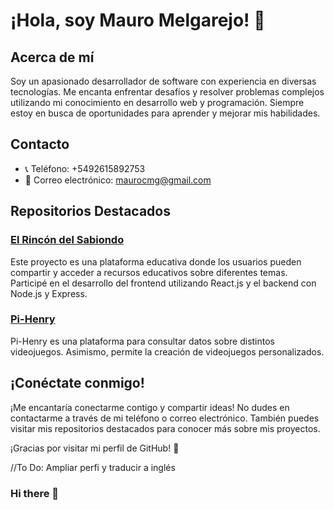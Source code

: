 # ¡Hola, soy Mauro Melgarejo! 👋

## Acerca de mí

Soy un apasionado desarrollador de software con experiencia en diversas tecnologías. Me encanta enfrentar desafíos y resolver problemas complejos utilizando mi conocimiento en desarrollo web y programación. Siempre estoy en busca de oportunidades para aprender y mejorar mis habilidades.

## Contacto

- 📞 Teléfono: +5492615892753
- 📧 Correo electrónico: maurocmg@gmail.com

## Repositorios Destacados

### [El Rincón del Sabiondo](https://github.com/Marifuhr/el_rincon_del_sabiondo)
Este proyecto es una plataforma educativa donde los usuarios pueden compartir y acceder a recursos educativos sobre diferentes temas. Participé en el desarrollo del frontend utilizando React.js y el backend con Node.js y Express.

### [Pi-Henry](https://github.com/maurocmg/pi-henry)
Pi-Henry es una plataforma para consultar datos sobre distintos videojuegos. Asimismo, permite la creación de videojuegos personalizados.

## ¡Conéctate conmigo!

¡Me encantaría conectarme contigo y compartir ideas! No dudes en contactarme a través de mi teléfono o correo electrónico. También puedes visitar mis repositorios destacados para conocer más sobre mis proyectos.

¡Gracias por visitar mi perfil de GitHub! 🚀




//To Do: Ampliar perfi y traducir a inglés
### Hi there 👋

<!--
**maurocmg/maurocmg** is a ✨ _special_ ✨ repository because its `README.md` (this file) appears on your GitHub profile.

Here are some ideas to get you started:

- 🔭 I’m currently working on ...
- 🌱 I’m currently learning ...
- 👯 I’m looking to collaborate on ...
- 🤔 I’m looking for help with ...
- 💬 Ask me about ...
- 📫 How to reach me: ...
- 😄 Pronouns: ...
- ⚡ Fun fact: ...
-->
